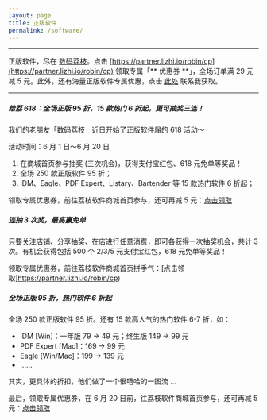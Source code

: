```yaml
---
layout: page
title: 正版软件
permalink: /software/
---
```


***

正版软件，尽在 [数码荔枝](https://www.lizhi.io)。点击 [https://partner.lizhi.io/robin/cp](https://partner.lizhi.io/robin/cp) 领取专属「** 优惠券 **」，全场订单满 29 元减 5 元。此外，还有海量正版软件专属优惠，点击 [此处](https://dbarobin.com/about) 联系我获取。

***

##### 给荔 618：全场正版 95 折，15 款热门 6 折起，更可抽奖三连！

我们的老朋友「数码荔枝」近日开始了正版软件届的 618 活动～

活动时间：6 月 1 日～6 月 20 日

1. 在商城首页参与抽奖 (三次机会)，获得支付宝红包、618 元免单等奖品！
2. 全场 250 款正版软件 95 折；
3. IDM、Eagle、PDF Expert、Listary、Bartender 等 15 款热门软件 6 折起；

领取专属优惠券，前往荔枝软件商城首页参与，还可再减 5 元：[点击领取](https://partner.lizhi.io/robin/cp)

##### 连抽 3 次奖，最高赢免单

只要关注店铺、分享抽奖、在店进行任意消费，即可各获得一次抽奖机会，共计 3 次。有机会获得包括 500 个 2/3/5 元支付宝红包，618 元免单等奖品！

领取专属优惠券，前往荔枝软件商城首页拼手气：[点击领取]https://partner.lizhi.io/robin/cp)

##### 全场正版 95 折，热门软件 6 折起

全场 250 款正版软件 95 折。还有 15 款高人气的热门软件 6-7 折，如：

- IDM [Win]：一年版 79 -> 49 元；终生版 149 -> 99 元
- PDF Expert [Mac]：169 -> 99 元
- Eagle [Win/Mac]：199 -> 139 元
- ……

其实，更具体的折扣，他们做了一个很嘻哈的一图流 ...

最后，领取专属优惠券，在 6 月 20 日前，往荔枝软件商城首页参与，还可再减 5 元：[点击领取](https://partner.lizhi.io/robin/cp)
